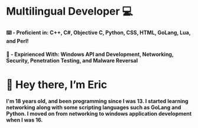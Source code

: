 <h1>Multilingual Developer 💻</h1>
<h4>⌨️ - Proficient in: C++, C#, Objective C, Python, CSS, HTML, GoLang, Lua, and Perl!</h4>
<h4>🐜 - Expirienced With: Windows API and Development, Networking, Security, Penetration Testing, and Malware Reversal</h4>


<h1>👋 Hey there, I’m Eric</h1>
<h4>I'm 18 years old, and been programming since I was 13. I started learning networking along with some scripting languages such as GoLang and Python. I moved on from networking to windows application development when I was 16.</h4> 



